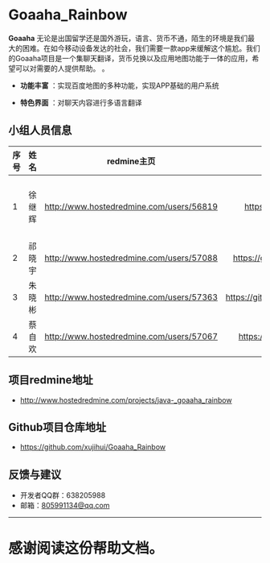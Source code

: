 ﻿# Goaaha_Rainbow

**Goaaha**   无论是出国留学还是国外游玩，语言、货币不通，陌生的环境是我们最大的困难。在如今移动设备发达的社会，我们需要一款app来缓解这个尴尬。我们的Goaaha项目是一个集聊天翻译，货币兑换以及应用地图功能于一体的应用，希望可以对需要的人提供帮助。
。
 
- **功能丰富** ：实现百度地图的多种功能，实现APP基础的用户系统

- **特色界面** ：对聊天内容进行多语言翻译

## 小组人员信息


| 序号      |     姓名 |   redmine主页   |github主页|角色|
| :-------- | --------:| :------: |:------: |:------: |
| 1 |徐继辉| http://www.hostedredmine.com/users/56819 |https://github.com/xujihui|项目经理、UI、开发|
| 2 |祁晓宇| http://www.hostedredmine.com/users/57088 |https://github.com/qixiaoyu233|开发、测试|
| 3 |朱晓彬| http://www.hostedredmine.com/users/57363 |https://github.com/sumozhuxiaobin|产品、开发|
| 4 |蔡自欢| http://www.hostedredmine.com/users/57067 |https://github.com/caizihuan|开发、测试|

## 项目redmine地址
- http://www.hostedredmine.com/projects/java-_goaaha_rainbow
## Github项目仓库地址
- https://github.com/xujihui/Goaaha_Rainbow
## 反馈与建议
- 开发者QQ群：638205988
- 邮箱：805991134@qq.com



---------
感谢阅读这份帮助文档。
=======
